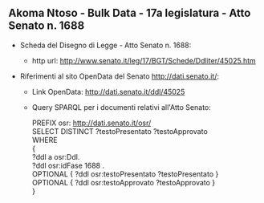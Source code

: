 ## Akoma Ntoso - Bulk Data - 17a legislatura - Atto Senato n. 1688 ##

* Scheda del Disegno di Legge - Atto Senato n. 1688:
	* http url: http://www.senato.it/leg/17/BGT/Schede/Ddliter/45025.htm

* Riferimenti al sito OpenData del Senato http://dati.senato.it/:
	* Link OpenData: http://dati.senato.it/ddl/45025
	* Query SPARQL per i documenti relativi all'Atto Senato:

        PREFIX osr: <http://dati.senato.it/osr/>  
		SELECT DISTINCT ?testoPresentato ?testoApprovato  
		WHERE  
		{  
		    ?ddl a osr:Ddl.  
		    ?ddl osr:idFase 1688 .  
		    OPTIONAL { ?ddl osr:testoPresentato ?testoPresentato }  
		    OPTIONAL { ?ddl osr:testoApprovato ?testoApprovato }  
		}
		